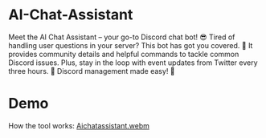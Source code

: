 
# AI-Chat-Assistant 


Meet the AI Chat Assistant – your go-to Discord chat bot! 😎 Tired of handling user questions in your server? This bot has got you covered. 🤖 It provides community details and helpful commands to tackle common Discord issues. Plus, stay in the loop with event updates from Twitter every three hours. 📅 Discord management made easy! 🚀

# Demo
How the tool works:
[Aichatassistant.webm](https://github.com/Asinsayedali/AI-ChatAssistant/assets/85584914/663e9f48-2465-42f0-8975-5cd8e05fdd81)
